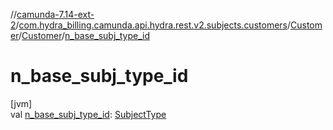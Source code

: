 //[camunda-7.14-ext-2](../../../../index.md)/[com.hydra_billing.camunda.api.hydra.rest.v2.subjects.customers](../../index.md)/[Customer](../index.md)/[Customer](index.md)/[n_base_subj_type_id](n_base_subj_type_id.md)

# n_base_subj_type_id

[jvm]\
val [n_base_subj_type_id](n_base_subj_type_id.md): [SubjectType](../../../com.hydra_billing.camunda.api.hydra.common_types/-subject-type/index.md)
